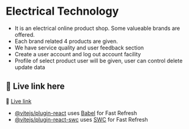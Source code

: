 # Electrical Technology

- It is an electrical online product shop. Some valueable brands are offered.
- Each brand related 4 products are given.
- We have service quality and user feedback section
- Create a user account and log out account facility
- Profile of select product user will be given, user can control delete update data


## 🔗 Live link here

🔗 [Live link](https://electronis-technology.web.app/)






- [@vitejs/plugin-react](https://github.com/vitejs/vite-plugin-react/blob/main/packages/plugin-react/README.md) uses [Babel](https://babeljs.io/) for Fast Refresh
- [@vitejs/plugin-react-swc](https://github.com/vitejs/vite-plugin-react-swc) uses [SWC](https://swc.rs/) for Fast Refresh
